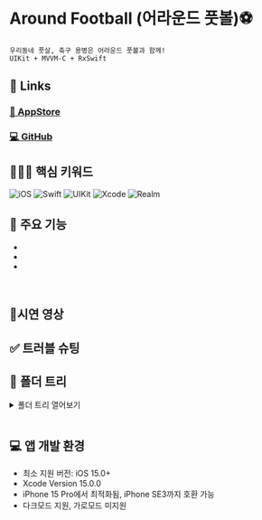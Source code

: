 # Around Football (어라운드 풋볼)⚽️
`우리동네 풋살, 축구 용병은 어라운드 풋볼과 함께!` <br>
`UIKit + MVVM-C + RxSwift` <br>

## 🔗 Links
### [📱 AppStore](https://추가하기)
### [💻 GitHub](https://github.com/Around-Football/Around-Football)

## 🧑🏻‍💻 핵심 키워드
![iOS](https://img.shields.io/badge/iOS-000000?style=for-the-badge&logo=ios&logoColor=white)
![Swift](https://img.shields.io/badge/swift-F54A2A?style=for-the-badge&logo=swift&logoColor=white)
![UIKit](https://img.shields.io/badge/UIkit-2396F3?style=for-the-badge&logo=UIKit&logoColor=white)
![Xcode](https://img.shields.io/badge/Xcode-007ACC?style=for-the-badge&logo=Xcode&logoColor=white)
![Realm](https://img.shields.io/badge/realm-39477F?style=for-the-badge&logo=Realm&logoColor=white)

## 📌 주요 기능
- 
-
-
<br>


## 📱시연 영상



## ✅ 트러블 슈팅


## 📂 폴더 트리
<details>
<summary>폴더 트리 열어보기 </summary>
<div markdown=“1”>
<pre>
  AroundFootball/
├─ AppDelegate.swift
├─ SceneDelegate.swift
</pre>
</div>
</details>
<br>

## 💻 앱 개발 환경

- 최소 지원 버전: iOS 15.0+
- Xcode Version 15.0.0
- iPhone 15 Pro에서 최적화됨, iPhone SE3까지 호환 가능
- 다크모드 지원, 가로모드 미지원
<br>
